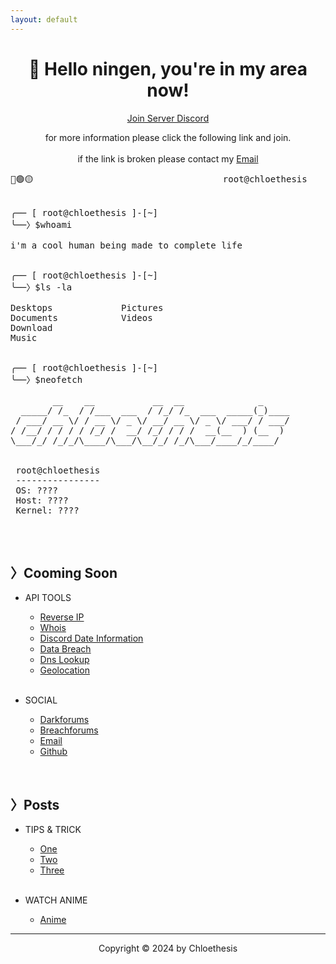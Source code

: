 ```yaml
---
layout: default
---
```


<center>
 <h1>
  🔎 Hello ningen, you're in my area now!
 </h1>

<a href="./discord">Join Server Discord</a>

for more information please click the following link and join. 
<br />
<br />
if the link is broken please contact my <a href="mailto:chloetease@waifu.club">Email</a>
</center>


<pre>🔴🟢🟡                                    root@chloethesis                                    —⠀❐⠀⤬

 
╭── [ root@chloethesis ]-[~]
╰──〉$whoami
 
i'm a cool human being made to complete life

 
╭── [ root@chloethesis ]-[~]
╰──〉$ls -la

Desktops             Pictures
Documents            Videos
Download
Music

 
╭── [ root@chloethesis ]-[~]
╰──〉$neofetch

        __    __           __  __              _     
  _____/ /_  / /___  ___  / /_/ /_  ___  _____(_)____
 / ___/ __ \/ / __ \/ _ \/ __/ __ \/ _ \/ ___/ / ___/
/ /__/ / / / / /_/ /  __/ /_/ / / /  __(__  ) (__  ) 
\___/_/ /_/_/\____/\___/\__/_/ /_/\___/____/_/____/  

 
 root@chloethesis
 ----------------
 OS: ????
 Host: ????
 Kernel: ????
 
</pre>

<br />

## **〉Cooming Soon**

 * API TOOLS
   
   * <a href="./tools/rev/">Reverse IP</a>
   * <a href="./tools/whois/">Whois</a>
   * <a href="./tools/discord-date/">Discord Date Information</a>
   * <a href="./tools/breach/">Data Breach</a>
   * <a href="./tools/dns/">Dns Lookup</a>
   * <a href="./tools/ip/">Geolocation</a>
   
   <br />
   
* SOCIAL
  
  * <a href="https://darkforums.me/">Darkforums</a>
  * <a href="https://breachforums.is/">Breachforums</a>
  * <a href="mailto:dimitri@fbi.gov">Email</a>
  * <a href="https://github.com/chloethesis/">Github</a>

<br />

## **〉Posts**

* TIPS & TRICK
  
  * <a href="./_posts/1/">One</a>
  * <a href="./_posts/2/">Two</a>
  * <a href="./_posts/3/">Three</a>

  <br />

* WATCH ANIME

  * <a href="./_anime/">Anime</a>


<hr>

<center>
 <p>
  Copyright &copy; 2024 by Chloethesis
 </p>
</center>
